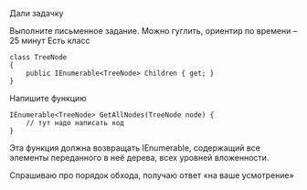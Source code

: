 Дали задачку 

Выполните письменное задание. Можно гуглить, ориентир по времени – 25 минут
Есть класс
```
class TreeNode
{
    public IEnumerable<TreeNode> Children { get; }
}
```
Напишите функцию

```
IEnumerable<TreeNode> GetAllNodes(TreeNode node) {
    // тут надо написать код
}
```

Эта функция должна возвращать IEnumerable<TreeNode>, содержащий все элементы переданного в неё дерева, всех уровней вложенности.

Спрашиваю про порядок обхода, получаю ответ «на ваше усмотрение»
